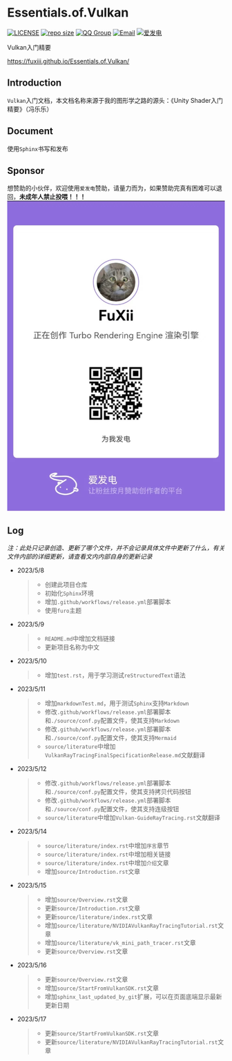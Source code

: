 # Essentials.of.Vulkan

[![LICENSE](https://img.shields.io/github/license/yiyungent/afdian-action.svg?style=flat)](https://github.com/FuXiii/Turbo/blob/main/LICENSE)
[![repo size](https://img.shields.io/github/repo-size/FuXiii/Essentials.of.Vulkan.svg?style=flat)]()
[![QQ Group](https://img.shields.io/badge/QQ%20Group-128656761-deepgreen?logo=tencentqq)](https://jq.qq.com/?_wv=1027&k=rZGd2LHr)
[![Email](https://img.shields.io/badge/Email-g1018505124@outlook.com-deepgreen)](https://jq.qq.com/?_wv=1027&k=q5R82fYN)
[![爱发电](https://afdian.moeci.com/1/badge.svg)](https://afdian.net/@TurboEngine)

Vulkan入门精要

<https://fuxiii.github.io/Essentials.of.Vulkan/>

## Introduction

`Vulkan`入门文档，本文档名称来源于我的图形学之路的源头：《Unity Shader入门精要》（冯乐乐）

## Document

使用`Sphinx`书写和发布

## Sponsor

想赞助的小伙伴，欢迎使用`爱发电`赞助，请量力而为，如果赞助完真有困难可以退回，**未成年人禁止投喂！！！**  
![爱发电Essentials.of.Vulkan](./Aifadian/aifadian.jpg)

## Log

*注：此处只记录创造、更新了哪个文件，并不会记录具体文件中更新了什么，有关文件内部的详细更新，请查看文内内部自身的更新记录*

* 2023/5/8
    >
    >* 创建此项目仓库
    >* 初始化`Sphinx`环境
    >* 增加`.github/workflows/release.yml`部署脚本
    >* 使用`furo`主题

* 2023/5/9
    >
    >* `README.md`中增加文档链接
    >* 更新项目名称为中文

* 2023/5/10
    >
    >* 增加`test.rst`，用于学习测试`reStructuredText`语法

* 2023/5/11
    >
    >* 增加`markdownTest.md`，用于测试`Sphinx`支持`Markdown`
    >* 修改`.github/workflows/release.yml`部署脚本和`./source/conf.py`配置文件，使其支持`Markdown`
    >* 修改`.github/workflows/release.yml`部署脚本和`./source/conf.py`配置文件，使其支持`Mermaid`
    >* `source/literature`中增加`VulkanRayTracingFinalSpecificationRelease.md`文献翻译

* 2023/5/12
    >
    >* 修改`.github/workflows/release.yml`部署脚本和`./source/conf.py`配置文件，使其支持拷贝代码按钮
    >* 修改`.github/workflows/release.yml`部署脚本和`./source/conf.py`配置文件，使其支持连级按钮
    >* `source/literature`中增加`Vulkan-GuideRayTracing.rst`文献翻译

* 2023/5/14
    >
    >* `source/literature/index.rst`中增加`序言`章节
    >* `source/literature/index.rst`中增加相关链接
    >* `source/literature/index.rst`中增加`介绍`文章
    >* 增加`source/Introduction.rst`文章

* 2023/5/15
    >
    >* 增加`source/Overview.rst`文章
    >* 更新`source/Introduction.rst`文章
    >* 更新`source/literature/index.rst`文章
    >* 增加`source/literature/NVIDIAVulkanRayTracingTutorial.rst`文章
    >* 增加`source/literature/vk_mini_path_tracer.rst`文章
    >* 更新`source/Overview.rst`文章

* 2023/5/16
    >
    >* 更新`source/Overview.rst`文章
    >* 增加`source/StartFromVulkanSDK.rst`文章
    >* 增加`sphinx_last_updated_by_git`扩展，可以在页面底端显示最新更新日期

* 2023/5/17
    >
    >* 更新`source/StartFromVulkanSDK.rst`文章
    >* 更新`source/literature/NVIDIAVulkanRayTracingTutorial.rst`文章
